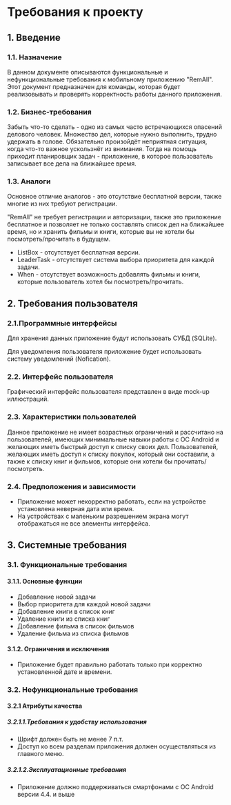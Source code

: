 # **Требования к проекту**

## **1. Введение**

### **1.1. Назначение**
В данном документе описываются функциональные и нефункциональные требования к мобильному приложению "RemAll". 
Этот документ предназначен для команды, которая будет реализовывать и проверять корректность работы данного приложения.

### **1.2. Бизнес-требования**

 Забыть что-то сделать - одно из самых часто встречающихся опасений делового человек. Множество дел, которые нужно выполнить, трудно удержать в голове. Обязательно произойдёт неприятная ситуация, когда что-то важное ускользнёт из внимания. Тогда на помощь приходит планировщик задач - приложение, в которое пользователь записывает все дела на ближайшее время.

### **1.3. Аналоги**
Основное отличие аналогов - это отсутствие бесплатной версии, также многие из них требуют регистрации. 

"RemAll" не требует регистрации и авторизации, также это приложение бесплатное и позволяет не только составлять список дел на ближайшее время, но и хранить фильмы и книги, которые вы не хотели бы посмотреть/прочитать в будущем.

 - ListBox - отсутствует бесплатная версии.
 - LeaderTask - отсутствует система выбора приоритета для каждой задачи.
 - When - отсутствует возможность добавлять фильмы и книги, которые пользователь хотел бы посмотреть/прочитать.
 
 ## **2. Требования пользователя**
 ### **2.1.Программные интерфейсы**
 Для хранения данных приложение будут использовать СУБД (SQLite).
 
 Для уведомления пользователя приложение будет использовать систему уведомлений (Nofication).
 
 ### **2.2. Интерфейс пользователя**
 
 Графический интерфейс пользователя представлен в виде mock-up иллюстраций.
  
 ### **2.3. Характеристики пользователей**
 Данное приложение не имеет возрастных ограничений и рассчитано на пользователей, имеющих минимальные навыки работы с ОС Android и желающих иметь быстрый доступ к списку своих дел. Пользователей, желающих иметь доступ к списку покупок, который они составили, а также к списку книг и фильмов, которые они хотели бы прочитать/посмотреть.
 ### **2.4. Предположения и зависимости**
 - Приложение может некорректно работать, если на устройстве установлена неверная дата или время.
 - На устройствах с маленьким разрешением экрана могут отображаться не все элементы интерфейса.
  ## **3. Системные требования**
  ### **3.1. Функциональные требования**
  #### **3.1.1. Основные функции**
   - Добавление новой задачи
   - Выбор приоритета для каждой новой задачи
   - Добавление книги в список книг
   - Удаление книги из списка книг
   - Добавление фильма в список фильмов
   - Удаление фильма из списка фильмов
  #### **3.1.2. Ограничения и исключения**
  - Приложение будет правильно работать только при корректно установленной дате и времени.
  ### **3.2. Нефункциональные требования**
  #### **3.2.1 Атрибуты качества**
  ##### **3.2.1.1.Требования к удобству использования**
  - Шрифт должен быть не менее 7 п.т.
  - Доступ ко всем разделам приложения должен осуществляться из главного меню.
  ##### **3.2.1.2.Эксплуатационные требования**
  - Приложение должно поддерживаться смартфонами с ОС Android версии 4.4. и выше
  
  
  
   
   
   
   
   
   
